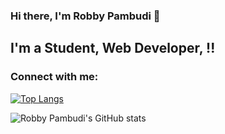 ### Hi there, I'm Robby Pambudi  👋

## I'm a Student, Web Developer,  !!
### Connect with me:


[![Top Langs](https://github-readme-stats.vercel.app/api/top-langs/?username=robbypambudi&layout=compact&theme=react&hide=php&bg_color=222222)](https://github.com/robbypambudi)


![Robby Pambudi's GitHub stats](https://github-readme-stats.vercel.app/api?username=robbypambudi&show_icons=true&theme=tokyonight)

<br />

